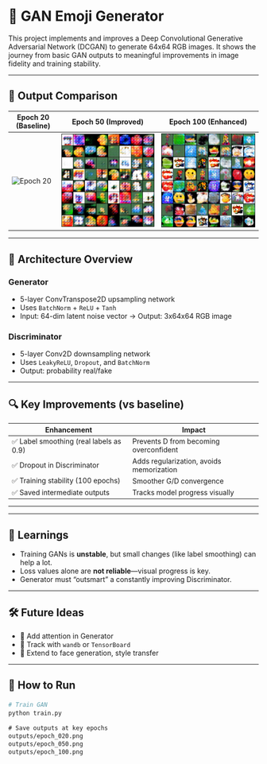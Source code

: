 # 🧠 GAN Emoji Generator

This project implements and improves a Deep Convolutional Generative Adversarial Network (DCGAN) to generate 64x64 RGB images. It shows the journey from basic GAN outputs to meaningful improvements in image fidelity and training stability.

---

## 📸 Output Comparison

| Epoch 20 (Baseline) | Epoch 50 (Improved) | Epoch 100 (Enhanced) |
|---------------------|---------------------|----------------------|
| ![Epoch 20](outputs/epoch_020.png) | ![Epoch 50](outputs/epoch_050.png) | ![Epoch 100](outputs/epoch_100.png) |

---

## 🔧 Architecture Overview

### Generator
- 5-layer ConvTranspose2D upsampling network
- Uses `BatchNorm` + `ReLU` + `Tanh`
- Input: 64-dim latent noise vector → Output: 3x64x64 RGB image

### Discriminator
- 5-layer Conv2D downsampling network
- Uses `LeakyReLU`, `Dropout`, and `BatchNorm`
- Output: probability real/fake

---

## 🔍 Key Improvements (vs baseline)

| Enhancement | Impact |
|-------------|--------|
| ✅ Label smoothing (real labels as 0.9) | Prevents D from becoming overconfident |
| ✅ Dropout in Discriminator | Adds regularization, avoids memorization |
| ✅ Training stability (100 epochs) | Smoother G/D convergence |
| ✅ Saved intermediate outputs | Tracks model progress visually |

---


---

## 🧠 Learnings

- Training GANs is **unstable**, but small changes (like label smoothing) can help a lot.
- Loss values alone are **not reliable**—visual progress is key.
- Generator must “outsmart” a constantly improving Discriminator.

---

## 🛠️ Future Ideas

- 🎯 Add attention in Generator
- 🧪 Track with `wandb` or `TensorBoard`
- 🎨 Extend to face generation, style transfer

---

## 🏁 How to Run

```bash
# Train GAN
python train.py
```
```
# Save outputs at key epochs
outputs/epoch_020.png
outputs/epoch_050.png
outputs/epoch_100.png
```
